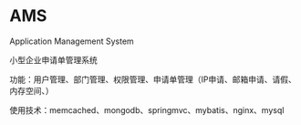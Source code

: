 # AMS
Application Management System

小型企业申请单管理系统


功能：用户管理、部门管理、权限管理、申请单管理（IP申请、邮箱申请、请假、内存空间、）


使用技术：memcached、mongodb、springmvc、mybatis、nginx、mysql

